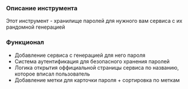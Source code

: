 <h3>Описание инструмента</h3>
<p>Этот инструмент - хранилище паролей для нужного вам сервиса с их рандомной генерацией</p>

<h3>Функционал</h3>
<ul>
<li>Добавление сервиса с генерацией для него пароля</li>
<li>Система аутентификация для безопасного хранения паролей</li>
<li>Логика открытия оффициальной страницы сервиса по названию, которое вписал пользователь</li>
<li>Добавление метки для карточки пароля + сортировка по меткам</li>
</ul>
